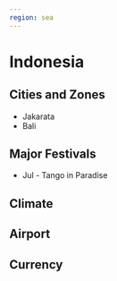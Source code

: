 ```yaml
---
region: sea
---
```


# Indonesia


## Cities and Zones
+ Jakarata
+ Bali

## Major Festivals
- Jul - Tango in Paradise

## Climate

## Airport

## Currency
